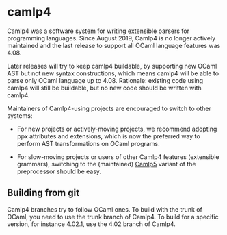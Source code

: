 camlp4
======

Camlp4 was a software system for writing extensible parsers for
programming languages. Since August 2019, Camlp4 is no longer
actively maintained and the last release to support all
OCaml language features was 4.08.

Later releases will try to keep camlp4 buildable, by supporting
new OCaml AST but not new syntax constructions, which means camlp4
will be able to parse only OCaml language up to 4.08.
Rationale: existing code using camlp4 will still be buildable,
but no new code should be written with camlp4.

Maintainers of Camlp4-using projects are encouraged to switch
to other systems:

- For new projects or actively-moving projects, we recommend adopting
  ppx attributes and extensions, which is now the preferred way to
  perform AST transformations on OCaml programs.

- For slow-moving projects or users of other Camlp4 features
  (extensible grammars), switching to the (maintained)
  [Camlp5](https://github.com/camlp5/camlp5) variant of the
  preprocessor should be easy.

Building from git
-----------------

Camlp4 branches try to follow OCaml ones. To build with the trunk of
OCaml, you need to use the trunk branch of Camlp4. To build for a
specific version, for instance 4.02.1, use the 4.02 branch of Camlp4.
